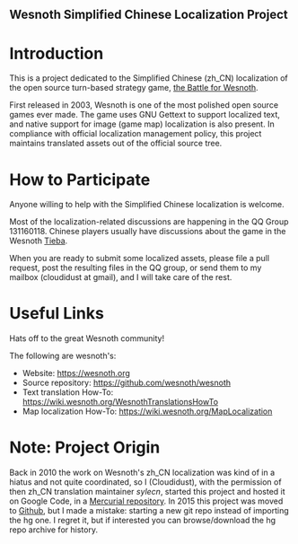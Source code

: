 Wesnoth Simplified Chinese Localization Project
-----------------------------------------------

# Introduction

This is a project dedicated to the Simplified Chinese (zh_CN) localization of the open source turn-based strategy game, [the Battle for Wesnoth](https://wesnoth.org).

First released in 2003, Wesnoth is one of the most polished open source games ever made. The game uses GNU Gettext to support localized text, and native support for image (game map) localization is also present. In compliance with official localization management policy, this project maintains translated assets out of the official source tree.

# How to Participate

Anyone willing to help with the Simplified Chinese localization is welcome.

Most of the localization-related discussions are happening in the QQ Group 131160118. Chinese players usually have discussions about the game in the Wesnoth [Tieba](http://tieba.baidu.com/f?kw=%E9%9F%A6%E8%AF%BA%E4%B9%8B%E6%88%98&ie=utf-8).

When you are ready to submit some localized assets, please file a pull request, post the resulting files in the QQ group, or send them to my mailbox (cloudidust at gmail), and I will take care of the rest.

# Useful Links

Hats off to the great Wesnoth community!

The following are wesnoth's:

* Website: https://wesnoth.org
* Source repository: https://github.com/wesnoth/wesnoth
* Text translation How-To: https://wiki.wesnoth.org/WesnothTranslationsHowTo
* Map localization How-To: https://wiki.wesnoth.org/MapLocalization

# Note: Project Origin

Back in 2010 the work on Wesnoth's zh_CN localization was kind of in a hiatus and not quite coordinated, so I (Cloudidust), with the permission of then zh_CN translation maintainer *sylecn*, started this project and hosted it on Google Code, in a [Mercurial repository](https://code.google.com/p/wesnoth-translation-cn). In 2015 this project was moved to [Github](https://https://github.com/CloudiDust/wesnoth-cn), but I made a mistake: starting a new git repo instead of importing the hg one. I regret it, but if interested you can browse/download the hg repo archive for history.